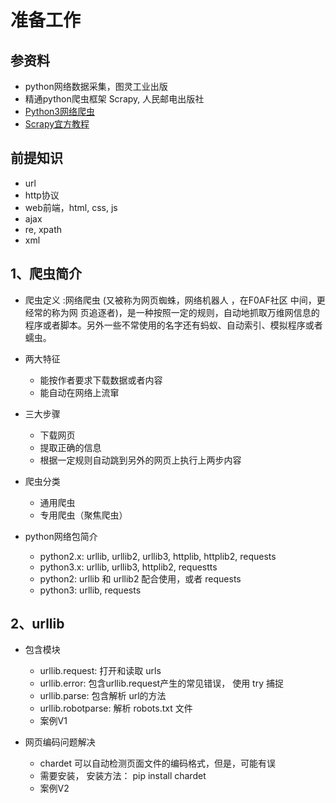 # 准备工作

## 参资料

- python网络数据采集，图灵工业出版
- 精通python爬虫框架 Scrapy, 人民邮电出版社
- [Python3网络爬虫](http://blog.csdn.net/c406495762/article/details/72858983)
- [Scrapy宜方教程](http://scrapy-chs.readthedocs.io/zh_CN/0.24/intro/tutorial.html)

## 前提知识

- url
- http协议
- web前端，html, css, js
- ajax
- re, xpath
- xml

## 1、爬虫简介

- 爬虫定义 :网络爬虫 (又被称为网页蜘蛛，网络机器人 ，在F0AF社区 中间，更经常的称为网 页追逐者)，是一种按照一定的规则，自动地抓取万维网信息的程序或者脚本。另外一些不常使用的名字还有蚂蚁、自动索引、模拟程序或者蠕虫。

- 两大特征
  - 能按作者要求下载数据或者内容
  - 能自动在网络上流窜

- 三大步骤
  - 下载网页
  - 提取正确的信息
  - 根据一定规则自动跳到另外的网页上执行上两步内容

- 爬虫分类
  - 通用爬虫
  - 专用爬虫（聚焦爬虫）

- python网络包简介
  - python2.x: urllib, urllib2, urllib3, httplib, httplib2, requests
  - python3.x: urllib, urllib3, httplib2, requestts
  - python2: urllib 和 urllib2 配合使用，或者 requests
  - python3: urllib, requests

## 2、urllib

- 包含模块
  - urllib.request: 打开和读取 urls
  - urllib.error: 包含urllib.request产生的常见错误， 使用 try 捕捉
  - urllib.parse: 包含解析 url的方法
  - urllib.robotparse: 解析 robots.txt 文件
  - 案例V1

- 网页编码问题解决
  - chardet 可以自动检测页面文件的编码格式，但是，可能有误
  - 需要安装， 安装方法： pip install chardet
  - 案例V2
  